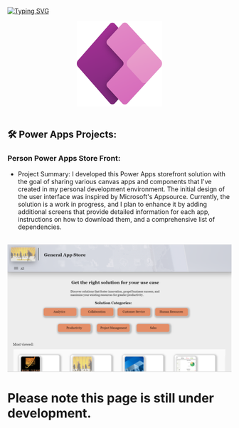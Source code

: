 <a href="https://git.io/typing-svg"><img src="https://readme-typing-svg.herokuapp.com?font=Fira+Code&weight=400&size=20&pause=1000&color=F7A304&random=false&width=435&lines=Checkout+my+Power+Apps+solutions!" alt="Typing SVG" /></a>
<center><img src="https://github.com/MrKeithHunt/MrKeithHunt/blob/Images/PowerApps_scalable.svg">
</center></br>

## 🛠 Power Apps Projects:

### Person Power Apps Store Front:
- Project Summary: 
I developed this Power Apps storefront solution with the goal of sharing various canvas apps and components that I've created in my personal development environment. The initial design of the user interface was inspired by Microsoft's Appsource. Currently, the solution is a work in progress, and I plan to enhance it by adding additional screens that provide detailed information for each app, instructions on how to download them, and a comprehensive list of dependencies.
</br>
 <img width:600px height:400px src="https://github.com/MrKeithHunt/MrKeithHunt/blob/Images/App%20Store%20Front%202.PNG">
</br>

 <h1>Please note this page is still under development.</h1> 
